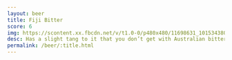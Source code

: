 ```yaml
---
layout: beer
title: Fiji Bitter
score: 6
img: https://scontent.xx.fbcdn.net/v/t1.0-0/p480x480/11698631_10153438034358745_1791286718120294864_n.jpg?oh=ba740aa98667f791542a59368dd2d90f&oe=58701114
desc: Has a slight tang to it that you don’t get with Australian bitters
permalink: /beer/:title.html
---
```

